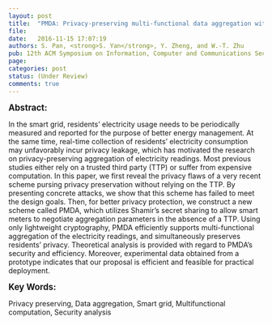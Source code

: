 ```yaml
---
layout: post
title:  "PMDA: Privacy-preserving multi-functional data aggregation without TTP in smart grid"
file:  
date:   2016-11-15 17:07:19
authors: S. Pan, <strong>S. Yan</strong>, Y. Zheng, and W.-T. Zhu
pub: 12th ACM Symposium on Information, Computer and Communications Security (AsiaCCS'17)
page:
categories: post
status: (Under Review)
comments: true
---
```

<big><strong>Abstract:</strong></big><br>
<p>In the smart grid, residents’ electricity usage needs to be periodically measured and reported for the purpose of better
energy management. At the same time, real-time collection of residents’ electricity consumption may unfavorably
incur privacy leakage, which has motivated the research on
privacy-preserving aggregation of electricity readings. Most
previous studies either rely on a trusted third party (TTP)
or suffer from expensive computation. In this paper, we
first reveal the privacy flaws of a very recent scheme pursing privacy preservation without relying on the TTP. By
presenting concrete attacks, we show that this scheme has
failed to meet the design goals. Then, for better privacy
protection, we construct a new scheme called PMDA, which
utilizes Shamir’s secret sharing to allow smart meters to negotiate aggregation parameters in the absence of a TTP.
Using only lightweight cryptography, PMDA efficiently supports multi-functional aggregation of the electricity readings, and simultaneously preserves residents’ privacy. Theoretical analysis is provided with regard to PMDA’s security
and efficiency. Moreover, experimental data obtained from a
prototype indicates that our proposal is efficient and feasible
for practical deployment.</p>
<big><strong>Key Words:</strong></big><br>
<p>Privacy preserving, Data aggregation, Smart grid, Multifunctional computation, Security analysis</p>